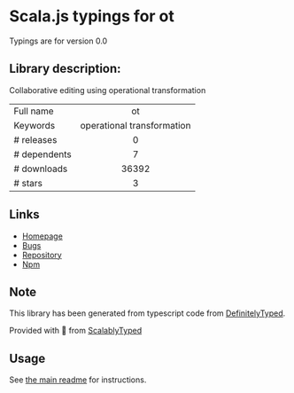 
# Scala.js typings for ot

Typings are for version 0.0

## Library description:
Collaborative editing using operational transformation

|                    |                 |
| ------------------ | :-------------: |
| Full name          | ot |
| Keywords           | operational transformation |
| # releases         | 0 |
| # dependents       | 7 |
| # downloads        | 36392 |
| # stars            | 3 |

## Links
- [Homepage](http://operational-transformation.github.com)
- [Bugs](https://github.com/operational-transformation/ot.js/issues)
- [Repository](https://github.com/operational-transformation/ot.js)
- [Npm](https://www.npmjs.com/package/ot)
    


## Note
This library has been generated from typescript code from [DefinitelyTyped](https://definitelytyped.org).

Provided with :purple_heart: from [ScalablyTyped](https://github.com/oyvindberg/ScalablyTyped)

## Usage
See [the main readme](../../readme.md) for instructions.


